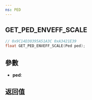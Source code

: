 ```yaml
---
ns: PED
---
```

## GET_PED_ENVEFF_SCALE

```c
// 0x9C14D30395A51A3C 0xA3421E39
float GET_PED_ENVEFF_SCALE(Ped ped);
```


## 參數
* **ped**: 

## 返回值
